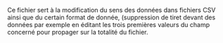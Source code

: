 Ce fichier sert à la modification du sens des données dans fichiers CSV ainsi que du certain format de donnée, (suppression de tiret devant des données par exemple en éditant les trois premières valeurs du champ concerné pour propager sur la totalité du fichier.
